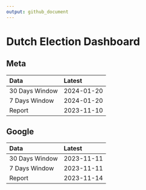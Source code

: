 ```yaml
---
output: github_document
---
```


# Dutch Election Dashboard



## Meta


|Data           |Latest     |
|:--------------|:----------|
|30 Days Window |2024-01-20 |
|7 Days Window  |2024-01-20 |
|Report         |2023-11-10 |

## Google


|Data           |Latest     |
|:--------------|:----------|
|30 Days Window |2023-11-11 |
|7 Days Window  |2023-11-11 |
|Report         |2023-11-14 |
